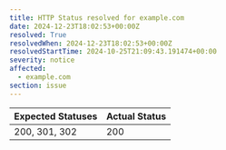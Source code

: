 ```yaml
---
title: HTTP Status resolved for example.com
date: 2024-12-23T18:02:53+00:00Z
resolved: True
resolvedWhen: 2024-12-23T18:02:53+00:00Z
resolvedStartTime: 2024-10-25T21:09:43.191474+00:00
severity: notice
affected:
  - example.com
section: issue
---
```


| Expected Statuses | Actual Status  |
|-------------------|----------------|
| 200, 301, 302 | 200 |
